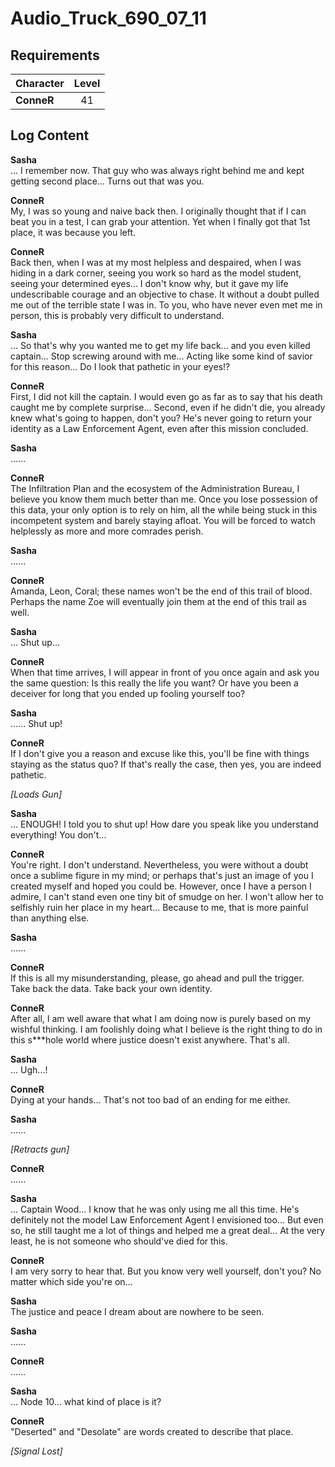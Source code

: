 # Audio_Truck_690_07_11
## Requirements
|Character |Level|
|----------|:---:|
|**ConneR**| 41  |

## Log Content
**Sasha**<br>
... I remember now. That guy who was always right behind me and kept getting second place... Turns out that was you.

**ConneR**<br>
My, I was so young and naive back then. I originally thought that if I can beat you in a test, I can grab your attention. Yet when I finally got that 1st place, it was because you left.

**ConneR**<br>
Back then, when I was at my most helpless and despaired, when I was hiding in a dark corner, seeing you work so hard as the model student, seeing your determined eyes... I don't know why, but it gave my life undescribable courage and an objective to chase. It without a doubt pulled me out of the terrible state I was in. To you, who have never even met me in person, this is probably very difficult to understand.

**Sasha**<br>
... So that's why you wanted me to get my life back... and you even killed captain... Stop screwing around with me... Acting like some kind of savior for this reason... Do I look that pathetic in your eyes!?

**ConneR**<br>
First, I did not kill the captain. I would even go as far as to say that his death caught me by complete surprise... Second, even if he didn't die, you already knew what's going to happen, don't you? He's never going to return your identity as a Law Enforcement Agent, even after this mission concluded.

**Sasha**<br>
......

**ConneR**<br>
The Infiltration Plan and the ecosystem of the Administration Bureau, I believe you know them much better than me. Once you lose possession of this data, your only option is to rely on him, all the while being stuck in this incompetent system and barely staying afloat. You will be forced to watch helplessly as more and more comrades perish.

**Sasha**<br>
......

**ConneR**<br>
Amanda, Leon, Coral; these names won't be the end of this trail of blood. Perhaps the name Zoe will eventually join them at the end of this trail as well.

**Sasha**<br>
... Shut up...

**ConneR**<br>
When that time arrives, I will appear in front of you once again and ask you the same question: Is this really the life you want? Or have you been a deceiver for long that you ended up fooling yourself too?

**Sasha**<br>
...... Shut up!

**ConneR**<br>
If I don't give you a reason and excuse like this, you'll be fine with things staying as the status quo? If that's really the case, then yes, you are indeed pathetic.

*\[Loads Gun\]*

**Sasha**<br>
... ENOUGH! I told you to shut up! How dare you speak like you understand everything! You don't...

**ConneR**<br>
You're right. I don't understand. Nevertheless, you were without a doubt once a sublime figure in my mind; or perhaps that's just an image of you I created myself and hoped you could be. However, once I have a person I admire, I can't stand even one tiny bit of smudge on her. I won't allow her to selfishly ruin her place in my heart... Because to me, that is more painful than anything else.

**Sasha**<br>
......

**ConneR**<br>
If this is all my misunderstanding, please, go ahead and pull the trigger. Take back the data. Take back your own identity.

**ConneR**<br>
After all, I am well aware that what I am doing now is purely based on my wishful thinking. I am foolishly doing what I believe is the right thing to do in this s\*\*\*hole world where justice doesn't exist anywhere. That's all.

**Sasha**<br>
... Ugh...!

**ConneR**<br>
Dying at your hands... That's not too bad of an ending for me either.

**Sasha**<br>
......

*\[Retracts gun\]*

**ConneR**<br>
......

**Sasha**<br>
... Captain Wood... I know that he was only using me all this time. He's definitely not the model Law Enforcement Agent I envisioned too...  But even so, he still taught me a lot of things and helped me a great deal... At the very least, he is not someone who should've died for this.

**ConneR**<br>
I am very sorry to hear that. But you know very well yourself, don't you? No matter which side you're on...

**Sasha**<br>
The justice and peace I dream about are nowhere to be seen.

**Sasha**<br>
......

**ConneR**<br>
......

**Sasha**<br>
... Node 10... what kind of place is it?

**ConneR**<br>
"Deserted" and "Desolate" are words created to describe that place.

*[Signal Lost]*